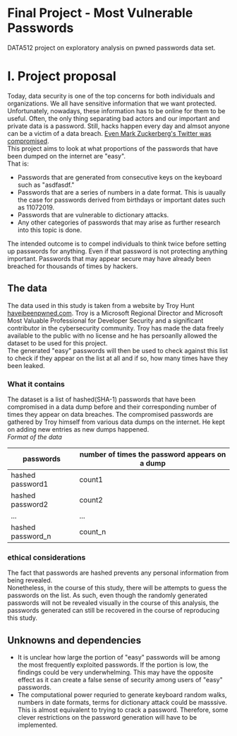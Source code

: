 # Final Project - Most Vulnerable Passwords
DATA512 project on exploratory analysis on pwned passwords data set.

# I. Project proposal
Today, data security is one of the top concerns for both individuals and organizations. We all have sensitive information that we want protected. Unfortunately, nowadays, these information has to be online for them to be useful. Often, the only thing separating bad actors and our important and private data is a password. Still, hacks happen every day and almsot anyone can be a victim of a data breach. [Even Mark Zuckerberg's Twitter was compromised](https://www.theguardian.com/technology/2016/jun/06/mark-zuckerberg-hacked-on-twitter-and-pinterest).  
This project aims to look at what proportions of the passwords that have been dumped on the internet are "easy".  
That is:
- Passwords that are generated from consecutive keys on the keyboard such as "asdfasdf."
- Passwords that are a series of numbers in a date format. This is uaually the case for passwords derived from birthdays or important dates such as 11072019.
- Passwords that are vulnerable to dictionary attacks.
- Any other categories of passwords that may arise as further research into this topic is done.

The intended outcome is to compel individuals to think twice before setting up passwords for anything. Even if that password is not protecting anything important. Passwords that may appear secure may have already been breached for thousands of times by hackers.

## The data
The data used in this study is taken from a website by Troy Hunt [haveibeenpwned.com](https://haveibeenpwned.com/Passwords). Troy is a  Microsoft Regional Director and Microsoft Most Valuable Professional for Developer Security and a significant contributor in the cybersecurity community. Troy has made the data freely available to the public with no license and he has persoanlly allowed the dataset to be used for this project.  
The generated "easy" passwords will then be used to check against this list to check if they appear on the list at all and if so, how many times have they been leaked.

### What it contains
The dataset is a list of hashed(SHA-1) passwords that have been compromised in a data dump before and their corresponding number of times they appear on data breaches. The compromised passwords are gathered by Troy himself from various data dumps on the internet. He kept on adding new entries as new dumps happened.  
_Format of the data_ 

|passwords|number of times the password appears on a dump|
|----|----|
|hashed password1|count1|
|hashed password2|count2|
|...|...|
|hashed password_n|count_n|

### ethical considerations
The fact that passwords are hashed prevents any personal information from being revealed.  
Nonetheless, in the course of this study, there will be attempts to guess the passwords on the list. As such, even though the randomly generated passwords will not be revealed visually in the course of this analysis, the passwords generated can still be recovered in the course of reproducing this study.

## Unknowns and dependencies
- It is unclear how large the portion of "easy" passwords will be among the most frequently exploited passwords. If the portion is low, the findings could be very underwhelming. This may have the opposite effect as it can create a false sense of security among users of "easy" passwords.
- The computational power requried to generate keyboard random walks, numbers in date formats, terms for dictionary attack could be masssive. This is almost equivalent to trying to crack a password. Therefore, some clever restrictions on the password generation will have to be implemented.
